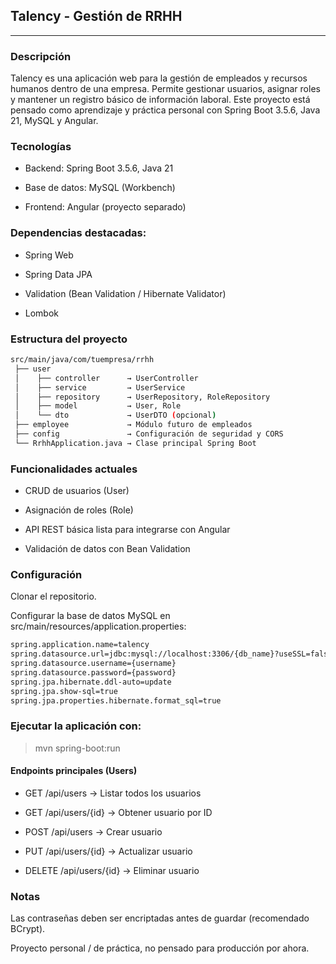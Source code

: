 ## Talency - Gestión de RRHH
---
### Descripción
Talency es una aplicación web para la gestión de empleados y recursos humanos dentro de una empresa. Permite gestionar usuarios, asignar roles y mantener un registro básico de información laboral. Este proyecto está pensado como aprendizaje y práctica personal con Spring Boot 3.5.6, Java 21, MySQL y Angular.

### Tecnologías

- Backend: Spring Boot 3.5.6, Java 21

- Base de datos: MySQL (Workbench)

- Frontend: Angular (proyecto separado)

### Dependencias destacadas:

- Spring Web

- Spring Data JPA

- Validation (Bean Validation / Hibernate Validator)

- Lombok

### Estructura del proyecto
```bash
src/main/java/com/tuempresa/rrhh
 ├── user
 │    ├── controller      → UserController
 │    ├── service         → UserService
 │    ├── repository      → UserRepository, RoleRepository
 │    ├── model           → User, Role
 │    └── dto             → UserDTO (opcional)
 ├── employee             → Módulo futuro de empleados
 ├── config               → Configuración de seguridad y CORS
 └── RrhhApplication.java → Clase principal Spring Boot
```
### Funcionalidades actuales

- CRUD de usuarios (User)

- Asignación de roles (Role)

- API REST básica lista para integrarse con Angular

- Validación de datos con Bean Validation

### Configuración

Clonar el repositorio.

Configurar la base de datos MySQL en src/main/resources/application.properties:

```bash
spring.application.name=talency
spring.datasource.url=jdbc:mysql://localhost:3306/{db_name}?useSSL=false&serverTimezone=UTC
spring.datasource.username={username}
spring.datasource.password={password}
spring.jpa.hibernate.ddl-auto=update
spring.jpa.show-sql=true
spring.jpa.properties.hibernate.format_sql=true
```

### Ejecutar la aplicación con:

> mvn spring-boot:run

#### Endpoints principales (Users)

- GET /api/users → Listar todos los usuarios

- GET /api/users/{id} → Obtener usuario por ID

- POST /api/users → Crear usuario

- PUT /api/users/{id} → Actualizar usuario

- DELETE /api/users/{id} → Eliminar usuario

### Notas

Las contraseñas deben ser encriptadas antes de guardar (recomendado BCrypt).

Proyecto personal / de práctica, no pensado para producción por ahora.
